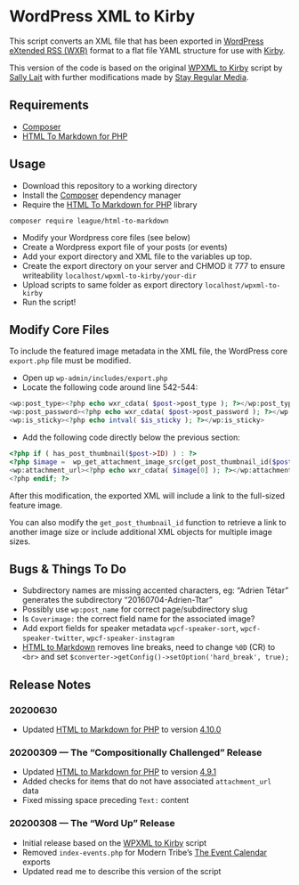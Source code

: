 # WordPress XML to Kirby

This script converts an XML file that has been exported in [WordPress eXtended RSS (WXR)](https://wordpress.org/support/article/tools-export-screen/) format to a flat file YAML structure for use with [Kirby](https://getkirby.com/).

This version of the code is based on the original [WPXML to Kirby](https://github.com/greywillfade/wpxml-to-kirby) script by [Sally Lait](https://sallylait.com/) with further modifications made by [Stay Regular Media](https://github.com/stayregular/wpxml-to-kirby).


## Requirements

+ [Composer](https://getcomposer.org/)
+ [HTML To Markdown for PHP](https://github.com/thephpleague/html-to-markdown)


## Usage

+ Download this repository to a working directory
+ Install the [Composer](https://getcomposer.org/) dependency manager
+ Require the [HTML To Markdown for PHP](https://github.com/thephpleague/html-to-markdown) library

`composer require league/html-to-markdown`

+ Modify your Wordpress core files (see below)
+ Create a Wordpress export file of your posts (or events)
+ Add your export directory and XML file to the variables up top.
+ Create the export directory on your server and CHMOD it 777 to ensure writeability `localhost/wpxml-to-kirby/your-dir`
+ Upload scripts to same folder as export directory `localhost/wpxml-to-kirby`
+ Run the script!


## Modify Core Files

To include the featured image metadata in the XML file, the WordPress core `export.php` file must be modified.

+ Open up `wp-admin/includes/export.php`
+ Locate the following code around line 542-544:

```php
<wp:post_type><?php echo wxr_cdata( $post->post_type ); ?></wp:post_type>
<wp:post_password><?php echo wxr_cdata( $post->post_password ); ?></wp:post_password>
<wp:is_sticky><?php echo intval( $is_sticky ); ?></wp:is_sticky>
```

+ Add the following code directly below the previous section:

```php
<?php if ( has_post_thumbnail($post->ID) ) : ?>
<?php $image =  wp_get_attachment_image_src(get_post_thumbnail_id($post->ID), 'full') ?>
<wp:attachment_url><?php echo wxr_cdata( $image[0] ); ?></wp:attachment_url>
<?php endif; ?>
```

After this modification, the exported XML will include a link to the full-sized feature image.

You can also modify the `get_post_thumbnail_id` function to retrieve a link to another image size or include additional XML objects for multiple image sizes.


## Bugs & Things To Do

+ Subdirectory names are missing accented characters, eg: “Adrien Tétar” generates the subdirectory “20160704-Adrien-Ttar”
+ Possibly use `wp:post_name` for correct page/subdirectory slug
+ Is `Coverimage:` the correct field name for the associated image?
+ Add export fields for speaker metadata `wpcf-speaker-sort`, `wpcf-speaker-twitter`, `wpcf-speaker-instagram`
+ [HTML to Markdown](https://github.com/thephpleague/html-to-markdown) removes line breaks, need to change `%0D` (CR) to `<br>` and set `$converter->getConfig()->setOption('hard_break', true);`


## Release Notes

### 20200630

+ Updated [HTML to Markdown for PHP](https://github.com/thephpleague/html-to-markdown) to version [4.10.0](https://github.com/thephpleague/html-to-markdown/releases/tag/4.10.0)

### 20200309 — The “Compositionally Challenged” Release

+ Updated [HTML to Markdown for PHP](https://github.com/thephpleague/html-to-markdown) to version [4.9.1](https://github.com/thephpleague/html-to-markdown/releases/tag/4.9.1)
+ Added checks for items that do not have associated `attachment_url` data
+ Fixed missing space preceding `Text:` content

### 20200308 — The “Word Up” Release

+ Initial release based on the [WPXML to Kirby](https://github.com/stayregular/wpxml-to-kirby) script
+ Removed `index-events.php` for Modern Tribe’s [The Event Calendar](https://theeventscalendar.com/product/wordpress-events-calendar/) exports
+ Updated read me to describe this version of the script
